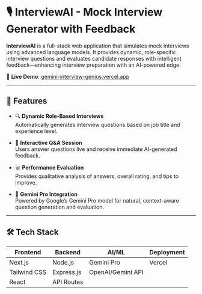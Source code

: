 # 🎙️ InterviewAI - Mock Interview Generator with Feedback

**InterviewAI** is a full-stack web application that simulates mock interviews using advanced language models. It provides dynamic, role-specific interview questions and evaluates candidate responses with intelligent feedback—enhancing interview preparation with an AI-powered edge.

🚀 **Live Demo**: [gemini-interview-genius.vercel.app](https://gemini-interview-genius.vercel.app)

---

## 📌 Features

- 🔍 **Dynamic Role-Based Interviews**  
  Automatically generates interview questions based on job title and experience level.

- 🎤 **Interactive Q&A Session**  
  Users answer questions live and receive immediate AI-generated feedback.

- 📊 **Performance Evaluation**  
  Provides qualitative analysis of answers, overall rating, and tips to improve.

- 🧠 **Gemini Pro Integration**  
  Powered by Google’s Gemini Pro model for natural, context-aware question generation and evaluation.

---

## 🛠️ Tech Stack

| Frontend     | Backend       | AI/ML      | Deployment         |
|--------------|---------------|------------|---------------------|
| Next.js      | Node.js       | Gemini Pro | Vercel              |
| Tailwind CSS | Express.js    | OpenAI/Gemini API |               |
| React        | API Routes    |            |                     |
